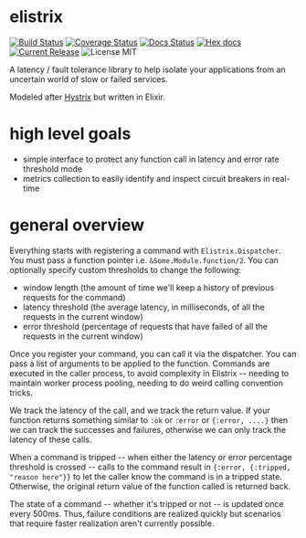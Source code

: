 # elistrix

[![Build Status](https://travis-ci.org/tobz/elistrix.svg?branch=master)](https://travis-ci.org/tobz/elistrix)
[![Coverage Status](https://coveralls.io/repos/tobz/elistrix/badge.svg?branch=master)](https://coveralls.io/r/tobz/elistrix?branch=master)
[![Docs Status](https://inch-ci.org/github/tobz/elistrix.svg?branch=master)](http://inch-ci.org/github/tobz/elistrix)
[![Hex docs](https://img.shields.io/badge/hex.pm-docs-green.svg)](https://hexdocs.pm/elistrix)
[![Current Release](https://img.shields.io/hexpm/v/elistrix.svg)](https://hex.pm/packages/elistrix)
![License MIT](https://img.shields.io/hexpm/l/elistrix.svg)

A latency / fault tolerance library to help isolate your applications from an uncertain world of slow or failed services.

Modeled after [Hystrix](https://github.com/Netflix/Hystrix) but written in Elixir.

# high level goals
- simple interface to protect any function call in latency and error rate threshold mode
- metrics collection to easily identify and inspect circuit breakers in real-time

# general overview

Everything starts with registering a command with `Elistrix.Dispatcher`.  You must pass a function pointer i.e. `&Some.Module.function/2`.  You can optionally specify custom thresholds to change the following:
- window length (the amount of time we'll keep a history of previous requests for the command)
- latency threshold (the average latency, in milliseconds, of all the requests in the current window)
- error threshold (percentage of requests that have failed of all the requests in the current window)

Once you register your command, you can call it via the dispatcher.  You can pass a list of arguments to be applied to the function.  Commands are executed in the caller process, to avoid complexity in Elistrix -- needing to maintain worker process pooling, needing to do weird calling convention tricks.

We track the latency of the call, and we track the return value.  If your function returns something similar to `:ok` or `:error` or `{:error, ....}` then we can track the successes and failures, otherwise we can only track the latency of these calls.

When a command is tripped -- when either the latency or error percentage threshold is crossed -- calls to the command result in `{:error, {:tripped, "reason here"}}` to let the caller know the command is in a tripped state.  Otherwise, the original return value of the function called is returned back.

The state of a command -- whether it's tripped or not -- is updated once every 500ms.  Thus, failure conditions are realized quickly but scenarios that require faster realization aren't currently possible.
